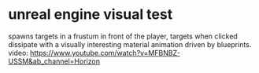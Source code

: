 unreal engine visual test
==========================
spawns targets in a frustum in front of the player,
targets when clicked dissipate with a visually interesting material animation driven by blueprints.
video: https://www.youtube.com/watch?v=MFBNBZ-USSM&ab_channel=Horizon